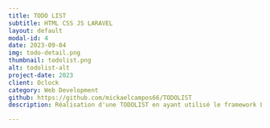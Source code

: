 ```yaml
---
title: TODO LIST
subtitle: HTML CSS JS LARAVEL
layout: default
modal-id: 4
date: 2023-09-04
img: todo-detail.png
thumbnail: todolist.png
alt: todolist-alt
project-date: 2023
client: Oclock
category: Web Development
github: https://github.com/mickaelcampos66/TODOLIST
description: Réalisation d'une TODOLIST en ayant utilisé le framework Laravel pour créer une API en relation avec une BDD, et programmation d'une Single Page Application (SPA) avec Javascript pour consommation de l'API.

---
```

